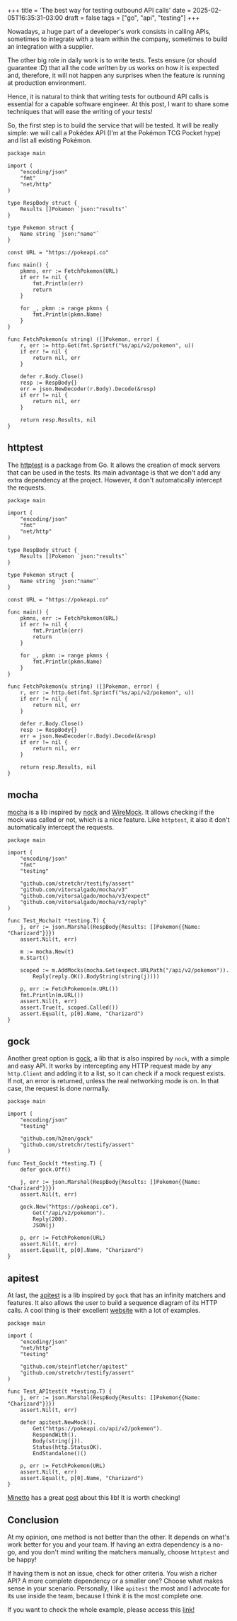 +++
title = 'The best way for testing outbound API calls'
date = 2025-02-05T16:35:31-03:00
draft = false
tags = ["go", "api", "testing"]
+++

Nowadays, a huge part of a developer's work consists in calling APIs, sometimes to integrate with a team within the company, sometimes to build an integration with a supplier.

The other big role in daily work is to write tests. Tests ensure (or should guarantee :D) that all the code written by us works on how it is expected and, therefore, it will not happen any surprises when the feature is running at production environment.

Hence, it is natural to think that writing tests for outbound API calls is essential for a capable software engineer. At this post, I want to share some techniques that will ease the writing of your tests! 

So, the first step is to build the service that will be tested. It will be really simple: we will call a Pokédex API (I'm at the Pokémon TCG Pocket hype) and list all existing Pokémon.

```golang
package main

import (
	"encoding/json"
	"fmt"
	"net/http"
)

type RespBody struct {
	Results []Pokemon `json:"results"`
}

type Pokemon struct {
	Name string `json:"name"`
}

const URL = "https://pokeapi.co"

func main() {
	pkmns, err := FetchPokemon(URL)
	if err != nil {
		fmt.Println(err)
		return
	}

	for _, pkmn := range pkmns {
		fmt.Println(pkmn.Name)
	}
}

func FetchPokemon(u string) ([]Pokemon, error) {
	r, err := http.Get(fmt.Sprintf("%s/api/v2/pokemon", u))
	if err != nil {
		return nil, err
	}

	defer r.Body.Close()
	resp := RespBody{}
	err = json.NewDecoder(r.Body).Decode(&resp)
	if err != nil {
		return nil, err
	}

	return resp.Results, nil
}
```

## httptest
The [httptest](https://pkg.go.dev/net/http/httptest)
is a package from Go. It allows the creation of mock servers that can be used in the tests. Its main advantage is that we don't add any extra dependency at the project. However, it don't automatically intercept the requests.

```golang
package main

import (
	"encoding/json"
	"fmt"
	"net/http"
)

type RespBody struct {
	Results []Pokemon `json:"results"`
}

type Pokemon struct {
	Name string `json:"name"`
}

const URL = "https://pokeapi.co"

func main() {
	pkmns, err := FetchPokemon(URL)
	if err != nil {
		fmt.Println(err)
		return
	}

	for _, pkmn := range pkmns {
		fmt.Println(pkmn.Name)
	}
}

func FetchPokemon(u string) ([]Pokemon, error) {
	r, err := http.Get(fmt.Sprintf("%s/api/v2/pokemon", u))
	if err != nil {
		return nil, err
	}

	defer r.Body.Close()
	resp := RespBody{}
	err = json.NewDecoder(r.Body).Decode(&resp)
	if err != nil {
		return nil, err
	}

	return resp.Results, nil
}
```

## mocha
[mocha](https://github.com/vitorsalgado/mocha) is a lib inspired by [nock](https://github.com/nock/nock) and [WireMock](https://wiremock.org/). It allows checking if the mock was called or not, which is a nice feature. Like `httptest`, it also it don't automatically intercept the requests.

```golang
package main

import (
	"encoding/json"
	"fmt"
	"testing"

	"github.com/stretchr/testify/assert"
	"github.com/vitorsalgado/mocha/v3"
	"github.com/vitorsalgado/mocha/v3/expect"
	"github.com/vitorsalgado/mocha/v3/reply"
)

func Test_Mocha(t *testing.T) {
	j, err := json.Marshal(RespBody{Results: []Pokemon{{Name: "Charizard"}}})
	assert.Nil(t, err)

	m := mocha.New(t)
	m.Start()

	scoped := m.AddMocks(mocha.Get(expect.URLPath("/api/v2/pokemon")).
		Reply(reply.OK().BodyString(string(j))))

	p, err := FetchPokemon(m.URL())
	fmt.Println(m.URL())
	assert.Nil(t, err)
	assert.True(t, scoped.Called())
	assert.Equal(t, p[0].Name, "Charizard")
}
```

## gock
Another great option is [gock](https://github.com/h2non/gock), a lib that is also inspired by `nock`, with a simple and easy API. It works by intercepting any HTTP request made by any `http.Client` and adding it to a list, so it can check if a mock request exists. If not, an error is returned, unless the real networking mode is on. In that case, the request is done normally.

```golang
package main

import (
	"encoding/json"
	"testing"

	"github.com/h2non/gock"
	"github.com/stretchr/testify/assert"
)

func Test_Gock(t *testing.T) {
	defer gock.Off()

	j, err := json.Marshal(RespBody{Results: []Pokemon{{Name: "Charizard"}}})
	assert.Nil(t, err)

	gock.New("https://pokeapi.co").
		Get("/api/v2/pokemon").
		Reply(200).
		JSON(j)

	p, err := FetchPokemon(URL)
	assert.Nil(t, err)
	assert.Equal(t, p[0].Name, "Charizard")
}
```

## apitest
At last, the [apitest](https://github.com/steinfletcher/apitest) is a lib inspired by `gock` that has an infinity matchers and features. It also allows the user to build a sequence diagram of its HTTP calls. A cool thing is their excellent [website](https://apitest.dev/) with a lot of examples.

```golang
package main

import (
	"encoding/json"
	"net/http"
	"testing"

	"github.com/steinfletcher/apitest"
	"github.com/stretchr/testify/assert"
)

func Test_APItest(t *testing.T) {
	j, err := json.Marshal(RespBody{Results: []Pokemon{{Name: "Charizard"}}})
	assert.Nil(t, err)

	defer apitest.NewMock().
		Get("https://pokeapi.co/api/v2/pokemon").
		RespondWith().
		Body(string(j)).
		Status(http.StatusOK).
		EndStandalone()()

	p, err := FetchPokemon(URL)
	assert.Nil(t, err)
	assert.Equal(t, p[0].Name, "Charizard")
}
```

[Minetto](https://eltonminetto.dev/en) has a great [post](https://eltonminetto.dev/en/post/2020-04-21-golang-apitest/) about this lib! It is worth checking!

## Conclusion
At my opinion, one method is not better than the other. It depends on what's work better for you and your team. If having an extra dependency is a no-go, and you don't mind writing the matchers manually, choose `httptest` and be happy!

If having them is not an issue, check for other criteria. You wish a richer API? A more complete dependency or a smaller one? Choose what makes sense in your scenario. Personally, I like `apitest` the most and I advocate for its use inside the team, because I think it is the most complete one.

If you want to check the whole example, please access this [link!](https://github.com/mfbmina/golang_api_testing)
